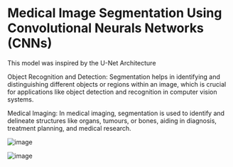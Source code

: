 # Medical Image Segmentation Using Convolutional Neurals Networks (CNNs)

This model was inspired by the U-Net Architecture 

Object Recognition and Detection: Segmentation helps in identifying and 
distinguishing different objects or regions within an image, which is crucial for 
applications like object detection and recognition in computer vision systems.

Medical Imaging: In medical imaging, segmentation is used to identify and delineate 
structures like organs, tumours, or bones, aiding in diagnosis, treatment planning, and 
medical research.


![image](https://github.com/user-attachments/assets/b7d21981-1910-4d37-be92-3d3440f35c11)

![image](https://github.com/user-attachments/assets/2701cd88-e29c-4f47-8b40-bd838dffa72a)
